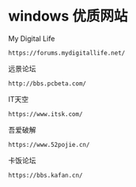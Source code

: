 # windows 优质网站


My Digital Life

    https://forums.mydigitallife.net/
    
远景论坛

    http://bbs.pcbeta.com/
    
IT天空

    https://www.itsk.com/
    
吾爱破解

    https://www.52pojie.cn/
    
卡饭论坛

    https://bbs.kafan.cn/
